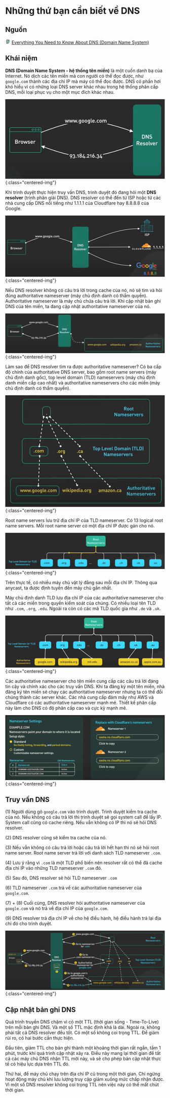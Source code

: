 # Những thứ bạn cần biết về DNS

## Nguồn

<img src="../../assets/images/bytebytego.png" width="16" height="16"/> [Everything You Need to Know About DNS (Domain Name System)](https://www.youtube.com/watch?v=27r4Bzuj5NQ)

## Khái niệm

**DNS (Domain Name System - hệ thống tên miền)** là một cuốn danh bạ của Internet. Nó dịch các tên miền mà con người có thể đọc được, như `google.com` thành các địa chỉ IP mà máy có thể đọc được. DNS có phần hơi khó hiểu vì có những loại DNS server khác nhau trong hệ thống phân cấp DNS, mỗi loại phục vụ cho một mục đích khác nhau.

![](../assets/ByteByteGo/dns/figure1.png){:class="centered-img"}

Khi trình duyệt thực hiện truy vấn DNS, trình duyệt đó đang hỏi một **DNS resolver** (trình phân giải DNS). DNS resolver có thể đến từ ISP hoặc từ các nhà cung cấp DNS nổi tiếng như 1.1.1.1 của Cloudflare hay 8.8.8.8 của Google. 

![](../assets/ByteByteGo/dns/figure2.png){:class="centered-img"}

Nếu DNS resolver không có câu trả lời trong cache của nó, nó sẽ tìm và hỏi đúng authoritative nameserver (máy chủ định danh có thẩm quyền). Authoritative nameserver là máy chủ chứa câu trả lời. Khi cập nhật bản ghi DNS của tên miền, ta đang cập nhật authoritative nameserver của nó.

![](../assets/ByteByteGo/dns/figure3.png){:class="centered-img"}

Làm sao để DNS resolver tìm ra được authoritative nameserver? Có ba cấp độ chính của authoritative DNS server, bao gồm root name servers (máy chủ định danh gốc), top level domain (TLD) nameservers (máy chủ định danh miền cấp cao nhất) và authoritative nameservers cho các miền (máy chủ định danh có thẩm quyền).

![](../assets/ByteByteGo/dns/figure4.png){:class="centered-img"}

Root name servers lưu trữ địa chỉ IP của TLD nameserver. Có 13 logical root name servers. Mỗi root name server có một địa chỉ IP được gán cho nó.

![](../assets/ByteByteGo/dns/figure5.png){:class="centered-img"}

Trên thực tế, có nhiều máy chủ vật lý đằng sau mỗi địa chỉ IP. Thông qua anycast, ta được định tuyến đến máy chủ gần nhất.

Máy chủ định danh TLD lưu địa chỉ IP của các authoritative nameserver cho tất cả các miền trong quyền kiểm soát của chúng. Có nhiều loại tên TLD như `.com`, `.org`, `.edu`. Ngoài ra còn có các mã TLD quốc gia như `.de` và `.uk`.

![](../assets/ByteByteGo/dns/figure6.png){:class="centered-img"}

Các authoritative nameserver cho tên miền cung cấp các câu trả lời đáng tin cậy và chính xác cho các truy vấn DNS. Khi ta đăng ký một tên miền, nhà đăng ký tên miền sẽ chạy các authoritative nameserver nhưng ta có thể đổi chúng thành các server khác. Các nhà cung cấp đám mây như AWS và Cloudflare có các authoritative nameserver mạnh mẽ. Thiết kế phân cấp này làm cho DNS có độ phân cấp cao và cực kỳ mạnh mẽ.

![](../assets/ByteByteGo/dns/figure7.png){:class="centered-img"}

## Truy vấn DNS

(1) Người dùng gõ `google.com` vào trình duyệt. Trình duyệt kiểm tra cache của nó. Nếu không có câu trả lời thì trình duyệt sẽ gọi system call để lấy IP. System call cũng có cache riêng. Nếu vẫn không có IP thì nó sẽ hỏi DNS resolver. 

(2) DNS resolver cũng sẽ kiểm tra cache của nó. 

(3) Nếu vẫn không có câu trả lời hoặc câu trả lời hết hạn thì nó sẽ hỏi root name server. Root name server trả lời với danh sách TLD nameserver `.com`.

(4) Lưu ý rằng vì `.com` là một TLD phổ biến nên resolver rất có thể đã cache địa chỉ IP vào những TLD nameserver `.com` đó. 

(5) Sau đó, DNS resolver sẽ hỏi TLD nameserver `.com`

(6) TLD nameserver `.com` trả về các authoritative nameserver của `google.com`. 

(7) + (8) Cuối cùng, DNS resolver hỏi authoritative nameserver của `google.com` và nó trả về địa chỉ IP của `google.com`.

(9) DNS resolver trả địa chỉ IP về cho hệ điều hành, hệ điều hành trả lại địa chỉ đó cho trình duyệt.

![](../assets/ByteByteGo/dns/figure8.png){:class="centered-img"}

## Cập nhật bản ghi DNS

Quá trình truyền DNS chậm vì có một TTL (thời gian sống - Time-To-Live) trên mỗi bản ghi DNS. Và một số TTL mặc định khá là dài. Ngoài ra, không phải tất cả DNS resolver đều tốt. Có một số không coi trọng TTL. Để giảm rủi ro, có hai bước cần thực hiện.

Đầu tiên, giảm TTL cho bản ghi thành một khoảng thời gian rất ngắn, tầm 1 phút, trước khi quá trình cập nhật xảy ra. Điều này mang lại thời gian để tất cả các máy chủ DNS nhận TTL mới này, và sẽ cho phép bản cập nhật thực tế có hiệu lực dựa trên TTL đó.

Thứ hai, để máy chủ chạy trên địa chỉ IP cũ trong một thời gian. Chỉ ngừng hoạt động máy chủ khi lưu lượng truy cập giảm xuống mức chấp nhận được. Vì một số DNS resolver không coi trọng TTL nên việc này có thể mất chút thời gian.